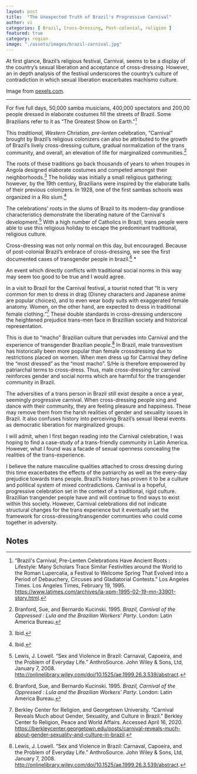 ```yaml
---
layout: post
title:  "The Unexpected Truth of Brazil's Progressive Carnival"
author: vi
categories: [ Brazil, Cross-Dressing, Post-colonial, religion ]
featured: true
category: region
image: "./assets/images/brazil-carnival.jpg"
---
```

At first glance, Brazil’s religious festival, Carnival, seems to be a display of the country’s sexual liberation and acceptance of cross-dressing. However, an in depth analysis  of the festival underscores the country’s culture of contradiction in which sexual liberation exacerbates machismo culture. 

Image from [pexels.com](https://www.pexels.com/search/brazil/).

<hr>

For five full days, 50,000 samba musicians, 400,000 spectators and  200,00 people dressed in elaborate costumes fill the streets of Brazil. Some Brazilians refer to it as “The Greatest Show on Earth.”[^1]

This _traditional, Western Christian, pre-lenten_ celebration, “Carnival” brought by Brazil’s religious colonizers can also be attributed to the growth of Brazil’s lively cross-dressing culture, gradual normalization of the trans community, and overall, an elevation of life for marginalized communities.[^2]

The roots of these traditions go back thousands of years to when troupes in Angola designed elaborate costumes and competed amongst their neighborhoods.[^3] The holiday was initially a small religious gathering; however, by the 19th century, Brazilians were inspired by the elaborate balls of their previous colonizers. In 1928, one of the first sambas schools was organized in a Rio slum.[^4] 

The celebrations' roots in the slums of Brazil to its modern-day grandiose characteristics demonstrate the liberating nature of the Carnival's development.[^5] With a high number of Catholics in Brazil, trans people were able to use this religious holiday to escape the predominant traditional, religious culture. 

Cross-dressing was not only normal on this day, but encouraged. Because of post-colonial Brazil’s embrace of cross-dressing, we see the first documented cases of transgender people in brazil.[^6] *

An event which directly conflicts with traditional social norms in this way may seem too good to be true and I would agree. 

In a visit to Brazil for the Carnival festival, a tourist noted that “It is very common for men to dress in drag (Disney characters and Japanese anime are popular choices), and to even wear body suits with exaggerated female anatomy. Women, on the other hand, are expected to dress in traditional female clothing.”[^7] These double standards in cross-dressing underscore the heightened prejudice trans-men face in Brazillian society and historical representation. 

This is due to “macho” Brazilian culture that pervades into Carnival and the experience of transgender Brazilian people.[^8] In Brazil, male transvestism has historically been more popular than female crossdressing due to restrictions placed on women. When men dress up for Carnival they define the “most dressed” as the “most macho”. S/He is therefore empowered by patriarchal terms to cross-dress. Thus, male cross-dressing for carnival reinforces gender and social norms which are harmful for the transgender community in Brazil. 

The adversities of a trans person in Brazil still exist despite a once a year, seemingly progressive carnival. When cross-dressing people sing and dance with their community, they are feeling pleasure and happiness. These may remove them from the harsh realities of  gender and sexuality issues in Brazil. It also confuses history into perceiving Brazil’s sexual liberal events as democratic liberation for marginalized groups.

I will admit, when I first began reading into the Carnival celebration, I was hoping to find a case-study of a trans-friendly community in Latin America. However, what I found was a facade of sexual openness concealing the realities of the trans-experience. 

I believe the nature masculine qualities attached to cross dressing during this time exacerbates the effects of the patriarchy as well as the every-day prejudice towards trans people. Brazil’s history has proven it to be a culture and political system of mixed contradictions. Carnival is a hopeful, progressive celebration set in the context of a traditional, rigid culture. Brazillian trangender people have and will continue to find ways to exist within this society. However, Carnival celebrations did not indicate structural changes for the trans experience but it eventually set the framework for cross-dressing/transgender communties who could come together in adversity.  


<!-- Footnotes themselves at the bottom. -->
## Notes

[^1]:
     “Brazil's Carnival, Pre-Lenten Celebrations Have Ancient Roots : Lifestyle: Many Scholars Trace Similar Festivities around the World to the Roman Lupercalia, a Festival to Welcome Spring That Evolved into a Period of Debauchery, Circuses and Gladiatorial Contests.” Los Angeles Times. Los Angeles Times, February 19, 1995. https://www.latimes.com/archives/la-xpm-1995-02-19-mn-33901-story.html.

[^2]:
     Branford, Sue, and Bernardo Kucinski. 1995. _Brazil, Carnival of the Oppressed : Lula and the Brazilian Workers' Party_. London: Latin America Bureau.

[^3]:
     Ibid. 

[^4]:
     Ibid.

[^5]:
     Lewis, J. Lowell. “Sex and Violence in Brazil: Carnaval, Capoeira, and the Problem of Everyday Life.” AnthroSource. John Wiley & Sons, Ltd, January 7, 2008. http://onlinelibrary.wiley.com/doi/10.1525/ae.1999.26.3.539/abstract.

[^6]:
      Branford, Sue, and Bernardo Kucinski. 1995. _Brazil, Carnival of the Oppressed : Lula and the Brazilian Workers' Party_. London: Latin America Bureau.

[^7]:
     Berkley Center for Religion, and Georgetown University. “Carnival Reveals Much about Gender, Sexuality, and Culture in Brazil.” Berkley Center fo Religion, Peace and World Affairs. Accessed April 16, 2020. https://berkleycenter.georgetown.edu/posts/carnival-reveals-much-about-gender-sexuality-and-culture-in-brazil.

[^8]:
     Lewis, J. Lowell. “Sex and Violence in Brazil: Carnaval, Capoeira, and the Problem of Everyday Life.” AnthroSource. John Wiley & Sons, Ltd, January 7, 2008. http://onlinelibrary.wiley.com/doi/10.1525/ae.1999.26.3.539/abstract.
